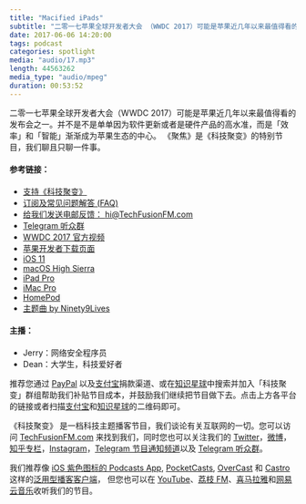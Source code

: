 ```yaml
---
title: "Macified iPads"
subtitle: "二零一七苹果全球开发者大会 （WWDC 2017）可能是苹果近几年以来最值得看的发布会之一。并不是不是单单因为软件更新或者是硬件产品的高水准，而是「效率」和「智能」渐渐成为苹果生态的中心。"
date: 2017-06-06 14:20:00
tags: podcast
categories: spotlight
media: "audio/17.mp3"
length: 44563262 
media_type: "audio/mpeg"
duration: 00:53:52
---
```


二零一七苹果全球开发者大会（WWDC 2017）可能是苹果近几年以来最值得看的发布会之一。并不是不是单单因为软件更新或者是硬件产品的高水准，而是「效率」和「智能」渐渐成为苹果生态的中心。
《聚焦》是《科技聚变》的特别节目，我们聊且只聊一件事。

#### 参考链接：

- [支持《科技聚变》](https://techfusionfm.com/donate/)
- [订阅及常见问题解答 (FAQ)](https://techfusionfm.com/faq/)
- [给我们发送电邮反馈： hi@TechFusionFM.com](mailto:hi@techfusionfm.com)
- [Telegram 听众群](https://telegram.me/TechFusionChat)
- [WWDC 2017 官方视频](https://www.apple.com/apple-events/june-2017/)
- [苹果开发者下载页面](http://developer.apple.com/download/)
- [iOS 11](https://www.apple.com/ios/ios-11-preview/)
- [macOS High Sierra](https://www.apple.com/macos/high-sierra-preview/)
- [iPad Pro](https://www.apple.com/ipad-pro/)
- [iMac Pro](https://www.apple.com/imac-pro/)
- [HomePod](https://www.apple.com/homepod/)
- [主题曲 by Ninety9Lives](http://99l.tv/BleedingThroughYU)


#### 主播：

- Jerry：网络安全程序员
- Dean：大学生，科技爱好者

推荐您通过 [PayPal](https://paypal.me/techfusionfm/5) 以及[支付宝](HTTPS://QR.ALIPAY.COM/FKX09288AJOENI0MVZXM12)捐款渠道、或在[知识星球](https://www.xiaomiquan.com)中搜索并加入「科技聚变」群组帮助我们补贴节目成本，并鼓励我们继续把节目做下去。点击上方各平台的链接或者扫描[支付宝](https://techfusionfm.com/images/QR.JPG)和[知识星球](https://t.zsxq.com/IEmEM3f)的二维码即可。

《科技聚变》 是一档科技主题播客节目，我们谈论有关互联网的一切。您可以访问 [TechFusionFM.com](https://TechFusionFM.com) 来找到我们，同时您也可以关注我们的 [Twitter](http://twitter.com/TechFusionFM)，[微博](http://weibo.com/TechFusionFM)，[知乎专栏](https://zhuanlan.zhihu.com/TechFusion)，[Instagram](http://instagram.com/TechFusionFM)，[Telegram 节目通知频道](https://t.me/TechFusionFM)以及 [Telegram 听众群](https://t.me/TechFusionChat)。

我们推荐像 [iOS 紫色图标的 Podcasts App](https://itunes.apple.com/cn/podcast/id1202658654), [PocketCasts](http://pca.st/podcast/28fcd200-cc7c-0134-10da-25324e2a541d), [OverCast](https://overcast.fm) 和 [Castro](http://supertop.co/castro/) 这样的[泛用型播客客户端](https://techfusionfm.com/faq/)， 但您也可以在 [YouTube](https://www.youtube.com/channel/UC6uvHf21Tjm5lepw6P2Ki-Q)、[荔枝 FM](https://www.lizhi.fm/1494013/)、[喜马拉雅](http://www.ximalaya.com/72456289/album/6648521)和[网易云音乐](http://music.163.com/#/djradio?id=347498120)收听我们的节目。